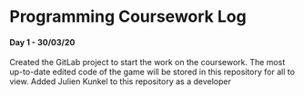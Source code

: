 # Programming Coursework Log

#### Day 1 - 30/03/20

Created the GitLab project to start the work on the coursework. The most up-to-date edited code of the game will be stored in this repository for all to view. Added Julien Kunkel to this repository as a developer